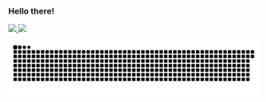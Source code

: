 ### Hello there!

<div>
  <a href="https://github.com/matheusyuribr">
  <img height="160em" src="https://github-readme-stats.vercel.app/api?username=matheusyuribr&show_icons=true&theme=synthwave&include_all_commits=true&count_private=true"/>
  <img height="160em" src="https://github-readme-stats.vercel.app/api/top-langs/?username=matheusyuribr&layout=compact&langs_count=7&theme=synthwave"/>
</div>

 ![Snake animation](https://github.com/matheusyuribr/matheusyuribr/blob/output/github-contribution-grid-snake.svg)
